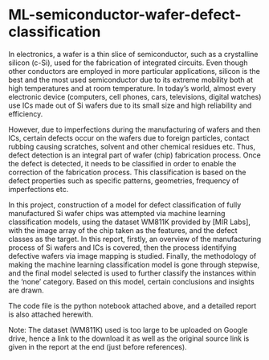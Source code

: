 # ML-semiconductor-wafer-defect-classification

In electronics, a wafer is a thin slice of semiconductor, such as a crystalline silicon (c-Si), used for the fabrication of integrated circuits. Even though other conductors are employed in more particular applications, silicon is the best and the most used semiconductor due to its extreme mobility both at high temperatures and at room temperature. In today’s world, almost every electronic device (computers, cell phones, cars, televisions, digital watches) use ICs made out of Si wafers due to its small size and high reliability and efficiency.

However, due to imperfections during the manufacturing of wafers and then ICs, certain defects occur on the wafers due to foreign particles, contact rubbing causing scratches, solvent and other chemical residues etc. Thus, defect detection is an integral part of wafer (chip) fabrication process. Once the defect is detected, it needs to be classified in order to enable the correction of the fabrication process. This classification is based on the defect properties such as specific patterns, geometries, frequency of imperfections etc.

In this project, construction of a model for defect classification of fully manufactured Si wafer chips was attempted via machine learning classification models, using the dataset WM811K provided by [MIR Labs], with the image array of the chip taken as the features, and the defect classes as the target. In this report, firstly, an overview of the manufacturing process of Si wafers and ICs is covered, then the process identifying defective wafers via image mapping is studied. Finally, the methodology of making the machine learning classification model is gone through stepwise, and the final model selected is used to further classify the instances within the ‘none’ category. Based on this model, certain conclusions and insights are drawn.

The code file is the python notebook attached above, and a detailed report is also attached herewith.

Note: The dataset (WM811K) used is too large to be uploaded on Google drive, hence a link to the download it as well as the original source link is given in the report at the end (just before references).
